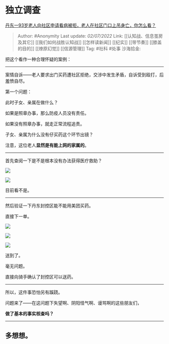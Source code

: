 # 独立调查
[丹东一93岁老人向社区申请看病被拒，老人在社区门口上吊身亡，你怎么看？](https://www.zhihu.com/question/540823747/answer/2553113201)

> Author: #Anonymity
> Last update: *02/07/2022*
> Link: [[认知战、信息茧房及其它]] [[我们如何战胜认知战]] [[怎样读新闻]] [[纪实]] [[带节奏]] [[膝盖的目的]] [[燎原幻觉]] [[信源管理]]
> Tag: #社科 #处事
> 沙海拾金:

把这个看作一种合理怀疑的案例：

---

案情自诉——老人要求出门买药遭社区拒绝，交涉中发生矛盾，自诉受到殴打，后羞愤自尽。

第一个问题：

此时子女、亲属在做什么？

如果是照章办事，那么防疫人员没有责任。

如果没有照章办事，就走正常流程追责。

子女、亲属为什么没有仔买药这个环节出镜？

注意，这位老人**显然是有能上网的家属的**。

---

首先查阅一下是不是根本没有办法获得医疗救助？

![](https://pic3.zhimg.com/50/v2-c739c7ddaa130e8f6aaaeb88f7fc7041_720w.jpg?source=1940ef5c)

![](https://pic3.zhimg.com/50/v2-06546729dce33f1ecc6f6c47776775f8_720w.jpg?source=1940ef5c)

目前看不是。

---

然后验证一下丹东封控区能不能用美团买药。

直接下一单。

![](https://pica.zhimg.com/50/v2-afb309e0a9aa88909abf830f08116da1_720w.jpg?source=1940ef5c)

![](https://pica.zhimg.com/50/v2-87197f761994b1e68928ec61d7e742bb_720w.jpg?source=1940ef5c)

![](https://pic2.zhimg.com/50/v2-7bc7cf8b6ebf956b373b7dfb1a1b3617_720w.jpg?source=1940ef5c)

送到了。

毫无问题。

直接向骑手确认了封控区可以送药。

---

所以，这件事恐怕另有蹊跷。

问题来了——在这问题下失望啊、阴阳怪气啊、谩骂啊的这些朋友们，

**做了基本的事实核查吗？**

---

## **多想想。**
